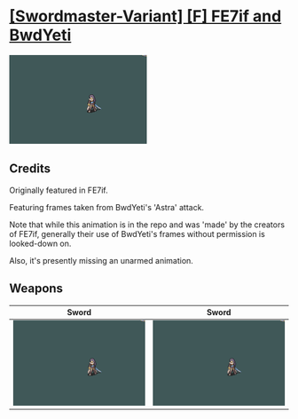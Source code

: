 # [\[Swordmaster-Variant\] \[F\] FE7if and BwdYeti](./)

<img src="./1.%20Sword%20(Astra%20Crit%201)/Sword_000.png" alt="[Swordmaster-Variant] [F] FE7if and BwdYeti standing" />

## Credits

Originally featured in FE7if.

Featuring frames taken from BwdYeti's 'Astra' attack.

Note that while this animation is in the repo and was 'made' by the creators of FE7if, generally their use of BwdYeti's frames without permission is looked-down on.

Also, it's presently missing an unarmed animation.

## Weapons


|Sword |Sword |
|  :---: | :---: |
| <img alt="Sword animation" src="./1.%20Sword%20(Astra%20Crit%201)/Sword.gif" /> | <img alt="Sword animation" src="./1.%20Sword%20(Astra%20Crit%202)/Sword.gif" /> |
